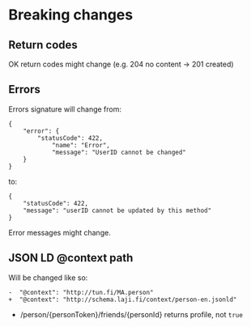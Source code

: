 # Breaking changes

## Return codes

OK return codes might change (e.g. 204 no content -> 201 created)

## Errors

Errors signature will change from:

```
{
	"error": {
		"statusCode": 422,
			"name": "Error",
			"message": "UserID cannot be changed"
	}
}
```

to: 

```
{
	"statusCode": 422,
	"message": "userID cannot be updated by this method"
}
```

Error messages might change.


## JSON LD @context path

Will be changed like so:

```
-  "@context": "http://tun.fi/MA.person"
+  "@context": "http://schema.laji.fi/context/person-en.jsonld"
```


* /person/{personToken}/friends/{personId} returns profile, not `true`

